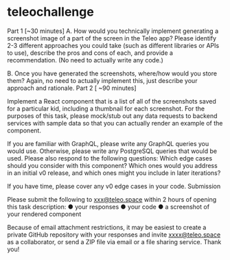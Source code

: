 # teleochallenge

Part 1 [~30 minutes]
A.
How would you technically implement generating a screenshot image of a part of the screen in
the Teleo app? Please identify 2-3 different approaches you could take (such as different
libraries or APIs to use), describe the pros and cons of each, and provide a recommendation.
(No need to actually write any code.)

B.
Once you have generated the screenshots, where/how would you store them? Again, no need
to actually implement this, just describe your approach and rationale.
Part 2 [ ~90 minutes]

Implement a React component that is a list of all of the screenshots saved for a particular kid,
including a thumbnail for each screenshot.
For the purposes of this task, please mock/stub out any data requests to backend services with
sample data so that you can actually render an example of the component.

If you are familiar with GraphQL, please write any GraphQL queries you would use. Otherwise,
please write any PostgreSQL queries that would be used.
Please also respond to the following questions: Which edge cases should you consider with this
component? Which ones would you address in an initial v0 release, and which ones might you
include in later iterations?

If you have time, please cover any v0 edge cases in your code.
Submission

Please submit the following to xxx@teleo.space within 2 hours of opening this task description:
● your responses
● your code
● a screenshot of your rendered component

Because of email attachment restrictions, it may be easiest to create a private GitHub repository
with your responses and invite xxxx@teleo.space as a collaborator, or send a ZIP file via email
or a file sharing service. Thank you!
